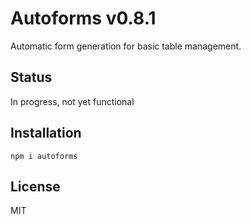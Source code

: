# Autoforms v0.8.1

Automatic form generation for basic table management.

## Status

In progress, not yet functional

## Installation

`npm i autoforms`

## License

MIT
